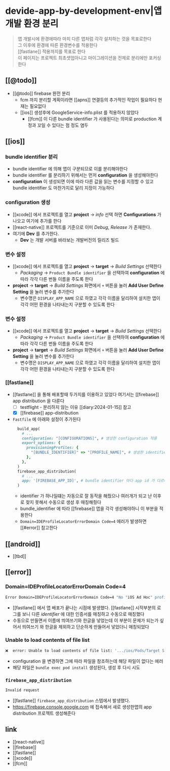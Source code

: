 # devide-app-by-development-env|앱 개발 환경 분리
> 앱 개발시에 환경에따라 마치 다른 앱처럼 각각 설치하는 것을 목표로한다  
> 그 이후에 환경에 따른 환경변수를 적용한다  
> [[fastlane]] 적용까지를 목표로 한다  
> 이 페이지는 프로젝트 최초셋업아니고 마이그레이션을 전제로 분리에만 포커싱한다

## [[@todo]]
- [[@todo]] firebase 완전 분리
  - fcm 까지 분리할 계획이라면 [[apns]] 연결등의 추가적인 작업이 필요하다 현재는 필요없다
  - [[ios]] 생성후에 GoogleService-info.plist 를 적용하지 않았다
    - [[fcm]] 이 다른 bundle identifier 가 사용된다는 의미로 production 계정과 꼬일 수 있다는 점 정도 염두

## [[ios]]
### bundle identifier 분리
- bundle identifier 에 의해 앱이 구분되므로 이를 분리해야한다
- bundle identifier 를 분리하기 위해서는 먼저 **configuration** 을 생성해야한다
- **configuration** 이 생성되면 이에 따라 다른 값을 읽는 변수를 지정할 수 있고 bundle identifier 도 마찬가지로 달리 지정이 가능하다

### configuration 생성
- [[xcode]] 에서 프로젝트를 열고 **project** -> *info* 선택 하면 **Configurations** 가 나오고 여기에 추가를 한다
- [[react-native]] 프로젝트를 기준으로 이미 *Debug*, *Release* 가 존재한다.
- 여기에 **Dev** 를 추가한다.
  - **Dev** 는 개발 서버를 바라보는 개발버전의 릴리즈 빌드

### 변수 설정
- [[xcode]] 에서 프로젝트를 열고 **project** -> **target** -> *Build Settings* 선택한다
  - *Packaging* -> `Product Bundle identifier` 을 선택하여 **configuration** 에 따라 각각 다른 번들 이름을 주도록 한다
- **project** -> **target** -> *Build Settings* 화면에서 `+` 버튼을 눌러 **Add User Define Setting** 을 눌러 변수를 추가한다
  - 변수명은 `DISPLAY_APP_NAME` 으로 하였고 각각 이름을 달리하여 설치한 앱이 각각 어떤 환경을 나타내는지 구분할 수 있도록 한다

### 변수 설정
- [[xcode]] 에서 프로젝트를 열고 **project** -> **target** -> *Build Settings* 선택한다
  - *Packaging* -> `Product Bundle identifier` 을 선택하여 **configuration** 에 따라 각각 다른 번들 이름을 주도록 한다
- **project** -> **target** -> *Build Settings* 화면에서 `+` 버튼을 눌러 **Add User Define Setting** 을 눌러 변수를 추가한다
  - 변수명은 `DISPLAY_APP_NAME` 으로 하였고 각각 이름을 달리하여 설치한 앱이 각각 어떤 환경을 나타내는지 구분할 수 있도록 한다

### [[fastlane]]
- [[fastlane]] 을 통해 배포할때 두가지를 이용하고 있었다 여기서는 [[firebase]] app distribution 을 다룬다
  - [ ] testflight - 분리하지 않는 이유 [[diary:2024-01-15]] 참고
  - [X] [[firebase]] app-distribution
- `Fastfile` 에 아래와 설정이 추가된다
  ```ruby
    build_app(
      # ...
      configuration: "[CONFIGURATIONS]", # 생성한 configuration 적용
      export_options: {
        provisioningProfiles: {
          "[BUNDLE_IDENTIFIER]" => "[PROFILE_NAME]", # 생성한 identifier 에 따른 profile 적용
        },
      },
    )
    firebase_app_distribution(
      # ...
      app: '[FIREBASE_APP_ID]', # bundle identifier 마다 app id 가 다르다
    )
  ```
  - identifier 가 하나일떄는 자동으로 잘 동작을 해줬으나 여러개가 되고 난 이후로 찾지 못해서 수동으로 생성 후 매칭해줬다
  - bundle_identifier 에 따라 [[firebase]] 앱을 각각 생성해야하니 이 부분을 적용한다
  - `Domain=IDEProfileLocatorErrorDomain Code=4` 에러가 발생하면 [[#error]] 참고한다

## [[android]]
- [[tbd]]

## [[error]]
### Domain=IDEProfileLocatorErrorDomain Code=4
```sh 
Error Domain=IDEProfileLocatorErrorDomain Code=4 "No "iOS Ad Hoc" profiles for team 'Bonggyun Lee' matching '[PROFILE_NAME]' are installed." UserInfo={IDEDistributionIssueSeverity=3, NSLocalizedDescription=No "iOS Ad Hoc" profiles for team 'Bonggyun Lee' matching '[PROFILE_NAME]' are installed., NSLocalizedRecoverySuggestion=Install a profile (by dragging and dropping it onto Xcode's dock item) or specify a different profile in your Export Options property list.}
```
- [[fastlane]] 에서 앱 배포가 끝나는 시점에 발생했다.  [[fastlane]] 시작부분의 로그를 보니 다른 *identifier* 에 대한 인증서를 매칭하고 수동으로 매칭했다
- 수동으로 만들면서 이름에 띄여쓰기와 한글을 넣었는데 이 부분이 문제가 되는가 싶어서 띄여쓰기 와 한글을 제외하고 단순하게 만들어서 넣었더니 매칭되었다

### Unable to load contents of file list
```sh 
❌  error: Unable to load contents of file list: '.../ios/Pods/Target Support Files/Pods-saljiro/Pods-[PROJECT_NAME]-resources-Dev-output-files.xcfilelist'
```
- configuration 을 변경하면 그에 따라 파일을 참조하는데 해당 파일이 없다는 에러
- 해당 파일은 `bundle exec pod install` 생성된다, 생성 후 다시 시도

### `firebase_app_distribution`
```sh 
Invalid request
```
- [[fastlane]] `firebase_app_distribution` 스텝에서 발생했다.
- https://firebase.console.google.com 에 접속해서 새로 생성한앱의 app distribution 프로젝트 생성해준다

## link
- [[react-native]]
- [[firebase]]
- [[fastlane]]
- [[xcode]]
- [[fcm]]
